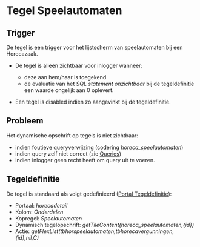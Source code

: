 # Tegel Speelautomaten

## Trigger

De tegel is een trigger voor het lijstscherm van speelautomaten bij een Horecazaak.

  - De tegel is alleen zichtbaar voor inlogger wanneer:
    - deze aan hem/haar is toegekend
    - de evaluatie van het *SQL statement onzichtbaar* bij de tegeldefinitie een waarde ongelijk aan 0 oplevert.

 - Een tegel is disabled indien zo aangevinkt bij de tegeldefinitie.

## Probleem

Het dynamische opschrift op tegels is niet zichtbaar:

  - indien foutieve queryverwijzing (codering *horeca_speelautomaten*)
  - indien query zelf niet correct (zie [Queries](../../../instellen_inrichten/queries.md))
  - indien inlogger geen recht heeft om query uit te voeren.

## Tegeldefinitie

De tegel is standaard als volgt gedefinieerd ([Portal Tegeldefinitie](../../../instellen_inrichten/portaldefinitie/portal_tegel.md)):

  - Portaal: *horecadetail*
  - Kolom: *Onderdelen*
  - Kopregel: *Speelautomaten*
  - Dynamisch tegelopschrift: *getTileContent(horeca_speelautomaten,{id})*
  - Actie: *getFlexList(tbhorspeelautomaten,tbhorecavergunningen,{id},nil,C)*

